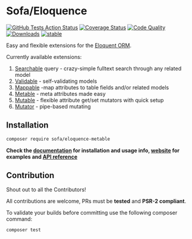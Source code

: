 # Sofa/Eloquence

[![GitHub Tests Action Status](https://github.com/jarektkaczyk/eloquence-metable/workflows/Tests/badge.svg)](https://github.com/jarektkaczyk/eloquence-metable/actions?query=workflow%3Atests+branch%3Amaster) [![Coverage Status](https://coveralls.io/repos/jarektkaczyk/eloquence-metable/badge.svg)](https://coveralls.io/r/jarektkaczyk/eloquence-metable) [![Code Quality](https://scrutinizer-ci.com/g/jarektkaczyk/eloquence-metable/badges/quality-score.png)](https://scrutinizer-ci.com/g/jarektkaczyk/eloquence-metable) [![Downloads](https://poser.pugx.org/sofa/eloquence-metable/downloads)](https://packagist.org/packages/sofa/eloquence-metable) [![stable](https://poser.pugx.org/sofa/eloquence-metable/v/stable.svg)](https://packagist.org/packages/sofa/eloquence-metable)

Easy and flexible extensions for the [Eloquent ORM](https://laravel.com/docs/eloquent).

Currently available extensions:

1. [Searchable](https://github.com/jarektkaczyk/eloquence-base) query - crazy-simple fulltext search through any related model 
1. [Validable](https://github.com/jarektkaczyk/eloquence-validable) - self-validating models
2. [Mappable](https://github.com/jarektkaczyk/eloquence-mappable) -map attributes to table fields and/or related models
3. [Metable](https://github.com/jarektkaczyk/eloquence-metable) - meta attributes made easy
4. [Mutable](https://github.com/jarektkaczyk/eloquence-mutable) - flexible attribute get/set mutators with quick setup 
5. [Mutator](https://github.com/jarektkaczyk/eloquence-mutable) - pipe-based mutating

## Installation

```bash
composer require sofa/eloquence-metable
```

**Check the [documentation](https://github.com/jarektkaczyk/eloquence/wiki) for installation and usage info, [website](http://softonsofa.com/tag/eloquence/) for examples and [API reference](http://jarektkaczyk.github.io/eloquence-api)**

## Contribution

Shout out to all the Contributors!

All contributions are welcome, PRs must be **tested** and **PSR-2 compliant**.

To validate your builds before committing use the following composer command:
```bash
composer test
```
